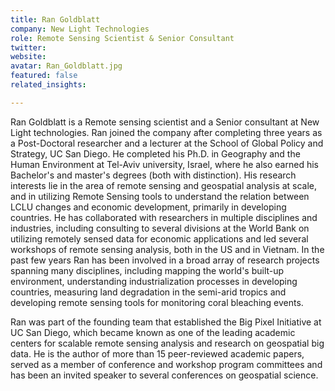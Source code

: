 ```yaml
---
title: Ran Goldblatt
company: New Light Technologies
role: Remote Sensing Scientist & Senior Consultant
twitter:
website:
avatar: Ran_Goldblatt.jpg
featured: false
related_insights:

---
```

Ran Goldblatt is a Remote sensing scientist and a Senior consultant at New Light technologies. Ran joined the company after completing three years as a Post-Doctoral researcher and a lecturer at the School of Global Policy and Strategy, UC San Diego. He completed his Ph.D. in Geography and the Human Environment at Tel-Aviv university, Israel, where he also earned his Bachelor's and master's degrees (both with distinction). His research interests lie in the area of remote sensing and geospatial analysis at scale, and in utilizing Remote Sensing tools to understand the relation between LCLU changes and economic development, primarily in developing countries. He has collaborated with researchers in multiple disciplines and industries, including consulting to several divisions at the World Bank on utilizing remotely sensed data for economic applications and led several workshops of remote sensing analysis, both in the US and in Vietnam. In the past few years Ran has been involved in a broad array of research projects spanning many disciplines, including mapping the world's built-up environment, understanding industrialization processes in developing countries, measuring land degradation in the semi-arid tropics and developing remote sensing tools for monitoring coral bleaching events.

Ran was part of the founding team that established the Big Pixel Initiative at UC San Diego, which became known as one of the leading academic centers for scalable remote sensing analysis and research on geospatial big data. He is the author of more than 15 peer-reviewed academic papers, served as a member of conference and workshop program committees and has been an invited speaker to several conferences on geospatial science.
